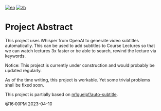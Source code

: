 [![en](https://img.shields.io/badge/lang-en-red.svg)](https://github.com/madeyexz/whisper_subtitle/blob/main/README.md)
[![zh](https://img.shields.io/badge/lang-zh-blue.svg)](https://github.com/madeyexz/whisper_subtitle/blob/main/README.zh.md)


# Project Abstract

This project uses Whisper from OpenAI to generate video subtitles automatically. This can be used to add subtitles to Course Lectures so that we can watch lectures 3x faster or be able to search, rewind the lecture via keywords.

Notice:
This project is currently under construction and would probably be updated regularly.


As of the time writing, this project is workable. Yet some trivial problems shall be fixed soon.


This project is partially based on [m1guelpf/auto-subtitle](https://github.com/m1guelpf/auto-subtitle).

@16:00PM 2023-04-10

